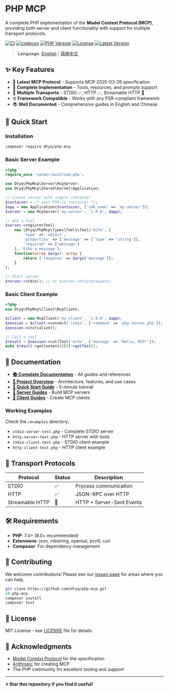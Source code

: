 # PHP MCP

A complete PHP implementation of the **Model Context Protocol (MCP)**, providing both server and client functionality with support for multiple transport protocols.

[![CI](https://github.com/dtyq/php-mcp/actions/workflows/ci.yml/badge.svg)](https://github.com/dtyq/php-mcp/actions/workflows/ci.yml)
[![codecov](https://codecov.io/gh/dtyq/php-mcp/branch/master/graph/badge.svg)](https://codecov.io/gh/dtyq/php-mcp)
[![PHP Version](https://img.shields.io/badge/PHP-7.4%20%7C%208.0%20%7C%208.1%20%7C%208.2%20%7C%208.3-blue)](composer.json)
[![License](https://img.shields.io/badge/license-MIT-green.svg)](LICENSE)
[![Latest Version](https://img.shields.io/github/v/release/dtyq/php-mcp)](https://github.com/dtyq/php-mcp/releases)

> **Language**: [English](./README.md) | [简体中文](./README_CN.md)

## ✨ Key Features

- 🚀 **Latest MCP Protocol** - Supports MCP 2025-03-26 specification
- 🔧 **Complete Implementation** - Tools, resources, and prompts support
- 🔌 **Multiple Transports** - STDIO ✅, HTTP ✅, Streamable HTTP 🚧
- 🌐 **Framework Compatible** - Works with any PSR-compliant framework
- 📚 **Well Documented** - Comprehensive guides in English and Chinese

## 🚀 Quick Start

### Installation

```bash
composer require dtyq/php-mcp
```

### Basic Server Example

```php
<?php
require_once 'vendor/autoload.php';

use Dtyq\PhpMcp\Server\McpServer;
use Dtyq\PhpMcp\Shared\Kernel\Application;

// Create server with simple container
$container = /* your PSR-11 container */;
$app = new Application($container, ['sdk_name' => 'my-server']);
$server = new McpServer('my-server', '1.0.0', $app);

// Add a tool
$server->registerTool(
    new \Dtyq\PhpMcp\Types\Tools\Tool('echo', [
        'type' => 'object',
        'properties' => ['message' => ['type' => 'string']],
        'required' => ['message']
    ], 'Echo a message'),
    function(array $args): array {
        return ['response' => $args['message']];
    }
);

// Start server
$server->stdio(); // or $server->http($request)
```

### Basic Client Example

```php
<?php
use Dtyq\PhpMcp\Client\McpClient;

$client = new McpClient('my-client', '1.0.0', $app);
$session = $client->connect('stdio', ['command' => 'php server.php']);
$session->initialize();

// Call a tool
$result = $session->callTool('echo', ['message' => 'Hello, MCP!']);
echo $result->getContent()[0]->getText();
```

## 📖 Documentation

- [**📚 Complete Documentation**](./docs/README.md) - All guides and references
- [**📖 Project Overview**](./docs/en/overview.md) - Architecture, features, and use cases
- [**🚀 Quick Start Guide**](./docs/en/quick-start.md) - 5-minute tutorial
- [**🔧 Server Guides**](./docs/en/server/) - Build MCP servers
- [**📡 Client Guides**](./docs/en/client/) - Create MCP clients

### Working Examples

Check the `/examples` directory:
- `stdio-server-test.php` - Complete STDIO server
- `http-server-test.php` - HTTP server with tools
- `stdio-client-test.php` - STDIO client example
- `http-client-test.php` - HTTP client example

## 🌟 Transport Protocols

| Protocol | Status | Description |
|----------|--------|-------------|
| STDIO | ✅ | Process communication |
| HTTP | ✅ | JSON-RPC over HTTP |
| Streamable HTTP | 🚧 | HTTP + Server-Sent Events |

## 🛠️ Requirements

- **PHP**: 7.4+ (8.0+ recommended)
- **Extensions**: json, mbstring, openssl, pcntl, curl
- **Composer**: For dependency management

## 🤝 Contributing

We welcome contributions! Please see our [issues page](https://github.com/dtyq/php-mcp/issues) for areas where you can help.

```bash
git clone https://github.com/dtyq/php-mcp.git
cd php-mcp
composer install
composer test
```

## 📄 License

MIT License - see [LICENSE](LICENSE) file for details.

## 🙏 Acknowledgments

- [Model Context Protocol](https://modelcontextprotocol.io/) for the specification
- [Anthropic](https://anthropic.com/) for creating MCP
- The PHP community for excellent tooling and support

---

**⭐ Star this repository if you find it useful!** 